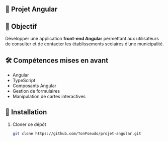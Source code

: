 ## 📄 **Projet Angular**  

## 🎯 Objectif
Développer une application **front-end Angular** permettant aux utilisateurs de consulter et de contacter les établissements scolaires d’une municipalité.

## 🛠️ Compétences mises en avant
- Angular
- TypeScript
- Composants Angular
- Gestion de formulaires
- Manipulation de cartes interactives

## 🚀 Installation
1. Cloner ce dépôt  
   ```bash
   git clone https://github.com/TonPseudo/projet-angular.git

